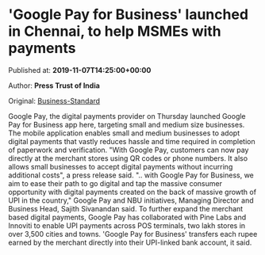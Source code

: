 
# 'Google Pay for Business' launched in Chennai, to help MSMEs with payments

Published at: **2019-11-07T14:25:00+00:00**

Author: **Press Trust of India**

Original: [Business-Standard](https://www.business-standard.com/article/pti-stories/google-pay-for-business-app-launched-in-chennai-119110701510_1.html)

Google Pay, the digital payments provider on Thursday launched Google Pay for Business app here, targeting small and medium size businesses.
The mobile application enables small and medium businesses to adopt digital payments that vastly reduces hassle and time required in completion of paperwork and verification.
"With Google Pay, customers can now pay directly at the merchant stores using QR codes or phone numbers. It also allows small businesses to accept digital payments without incurring additional costs", a press release said.
".. with Google Pay for Business, we aim to ease their path to go digital and tap the massive consumer opportunity with digital payments created on the back of massive growth of UPI in the country," Google Pay and NBU initiatives, Managing Director and Business Head, Sajith Sivanandan said.
To further expand the merchant based digital payments, Google Pay has collaborated with Pine Labs and Innoviti to enable UPI payments across POS terminals, two lakh stores in over 3,500 cities and towns.
'Google Pay for Business' transfers each rupee earned by the merchant directly into their UPI-linked bank account, it said.

